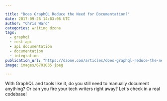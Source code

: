 ```yaml
---

title: "Does GraphQL Reduce the Need for Documentation?"
date: 2017-09-26 14:03:06 UTC
author: "Chris Ward"
categories: writing dzone
tags:
  - graphql
  - rest api
  - api documentation
  - documentation
  - integration
publication_url: "https://dzone.com/articles/does-graphql-reduce-the-need-for-documentation"
image: images/6701035.jpeg

---
```

With GraphQL and tools like it, do you still need to manually document anything? Or can you fire your tech writers right away? Let's check in a real codebase!

